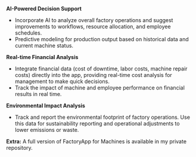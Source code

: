 **AI-Powered Decision Support**
   - Incorporate AI to analyze overall factory operations and suggest improvements to workflows, resource allocation, and employee schedules.
   - Predictive modeling for production output based on historical data and current machine status.

**Real-time Financial Analysis**
   - Integrate financial data (cost of downtime, labor costs, machine repair costs) directly into the app, providing real-time cost analysis for management to make quick decisions.
   - Track the impact of machine and employee performance on financial results in real time.

**Environmental Impact Analysis**
   - Track and report the environmental footprint of factory operations. Use this data for sustainability reporting and operational adjustments to lower emissions or waste.
 
**Extra:**
A full version of FactoryApp for Machines is available in my private repository.
